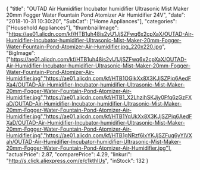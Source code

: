 {
	"title": "OUTAD Air Humidifier Incubator humidifier Ultrasonic Mist Maker 20mm Fogger Water Fountain Pond Atomizer Air Humidifier 24V",
	"date": "2018-10-31 10:30:20",
	"SubCat": ["Home Appliances"],
	"categories": ["Household Appliances"],
	"thumbnailImage": "https://ae01.alicdn.com/kf/HTB1uh48is2vU1JjSZFwq6x2cpXaX/OUTAD-Air-Humidifier-Incubator-humidifier-Ultrasonic-Mist-Maker-20mm-Fogger-Water-Fountain-Pond-Atomizer-Air-Humidifier.jpg_220x220.jpg",
	"BigImage": ["https://ae01.alicdn.com/kf/HTB1uh48is2vU1JjSZFwq6x2cpXaX/OUTAD-Air-Humidifier-Incubator-humidifier-Ultrasonic-Mist-Maker-20mm-Fogger-Water-Fountain-Pond-Atomizer-Air-Humidifier.jpg","https://ae01.alicdn.com/kf/HTB1OGIkXx8X3KJjSZPiq6AedFXa4/OUTAD-Air-Humidifier-Incubator-humidifier-Ultrasonic-Mist-Maker-20mm-Fogger-Water-Fountain-Pond-Atomizer-Air-Humidifier.jpg","https://ae01.alicdn.com/kf/HTB1_X2LhzihSKJjy0Ffq6zGzFXaD/OUTAD-Air-Humidifier-Incubator-humidifier-Ultrasonic-Mist-Maker-20mm-Fogger-Water-Fountain-Pond-Atomizer-Air-Humidifier.jpg","https://ae01.alicdn.com/kf/HTB1YqUkXx8X3KJjSZPiq6AedFXaD/OUTAD-Air-Humidifier-Incubator-humidifier-Ultrasonic-Mist-Maker-20mm-Fogger-Water-Fountain-Pond-Atomizer-Air-Humidifier.jpg","https://ae01.alicdn.com/kf/HTB1gNRzf6lxYKJjSZFuq6yYlVXah/OUTAD-Air-Humidifier-Incubator-humidifier-Ultrasonic-Mist-Maker-20mm-Fogger-Water-Fountain-Pond-Atomizer-Air-Humidifier.jpg"],
	"actualPrice": 2.87,
	"comparePrice": 4.29,
	"linkurl": "http://s.click.aliexpress.com/e/c1kthIUs",
	"inStock": 132
}

